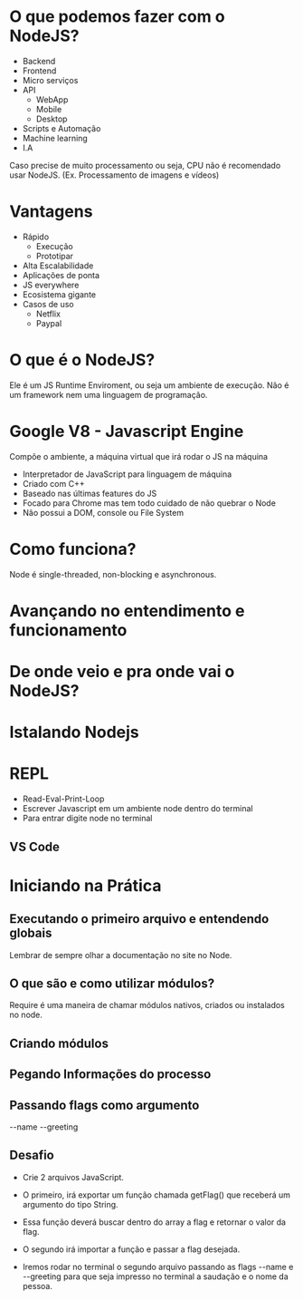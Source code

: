 # O que podemos fazer com o NodeJS?

- Backend
- Frontend
- Micro serviços
- API
  * WebApp
  * Mobile
  * Desktop
- Scripts e Automação
- Machine learning
- I.A

Caso precise de muito processamento ou seja, CPU não é recomendado usar NodeJS. (Ex. Processamento de imagens e vídeos)

# Vantagens

- Rápido
  * Execução
  * Prototipar
- Alta Escalabilidade
- Aplicações de ponta
- JS everywhere
- Ecosistema gigante
- Casos de uso
  * Netflix
  * Paypal

# O que é o NodeJS?

Ele é um JS Runtime Enviroment, ou seja um ambiente de execução. Não é um framework nem uma linguagem de programação.

# Google V8 - Javascript Engine

Compõe o ambiente, a máquina virtual que irá rodar o JS na máquina

- Interpretador de JavaScript para linguagem de máquina
- Criado com C++
- Baseado nas últimas features do JS
- Focado para Chrome mas tem todo cuidado de não quebrar o Node
- Não possui a DOM, console ou File System

# Como funciona?

Node é single-threaded, non-blocking e asynchronous.

# Avançando no entendimento e funcionamento

# De onde veio e pra onde vai o NodeJS?

# Istalando Nodejs

# REPL
- Read-Eval-Print-Loop
- Escrever Javascript em um ambiente node dentro do terminal
- Para entrar digite node no terminal

## VS Code

# Iniciando na Prática

## Executando o primeiro arquivo e entendendo globais

Lembrar de sempre olhar a documentação no site no Node.

## O que são e como utilizar módulos?

Require é uma maneira de chamar módulos nativos, criados ou instalados no node.

## Criando módulos

## Pegando Informações do processo

## Passando flags como argumento

--name
--greeting

## Desafio
* Crie 2 arquivos JavaScript.
* O primeiro, irá exportar um função chamada getFlag() que receberá um argumento do tipo String.
* Essa função deverá buscar dentro do array a flag e retornar o valor da flag.

* O segundo irá importar a função e passar a flag desejada.

* Iremos rodar no terminal o segundo arquivo passando as flags --name e --greeting para que seja impresso no terminal a saudação e o nome da pessoa.
